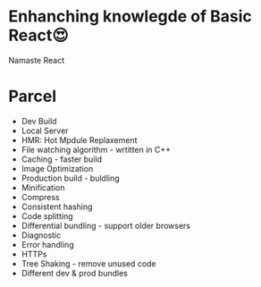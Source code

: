 # Enhanching knowlegde of Basic React😍
Namaste React

# Parcel
- Dev Build
- Local Server
- HMR: Hot Mpdule Replaxement
- File watching algorithm - wrtitten in C++
- Caching - faster build 
- Image Optimization
- Production build - buldling
- Minification
- Compress
- Consistent hashing
- Code splitting
- Differential bundling - support older browsers
- Diagnostic
- Error handling
- HTTPs
- Tree Shaking - remove unused code
- Different dev & prod bundles
